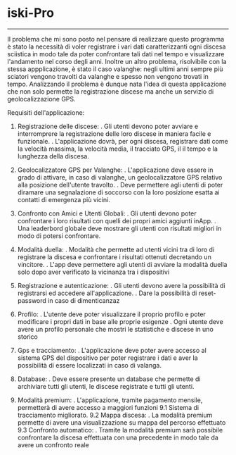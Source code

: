 # iski-Pro

--------

Il problema che mi sono posto nel pensare di realizzare questo programma è stato la necessità di voler registrare i vari dati caratterizzanti ogni discesa sciistica in modo tale da poter confrontare tali dati nel tempo e visualizzare l'andamento nel corso degli anni. Inoltre un altro problema, risolvibile con la stessa appplicazione, è stato il caso valanghe: negli ultimi anni sempre più sciatori vengono travolti da valanghe e spesso non vengono trovati in tempo. Analizzando il problema è dunque nata l'idea di questa applicazione che non solo permette la registrazione discese ma anche un servizio di geolocalizzazione GPS.

Requisiti dell'applicazione:

1. Registrazione delle discese:
   . Gli utenti devono poter avviare e interromprere la registrazione delle loro discese in maniera facile e funzionale.
   . L'applicazione dovrà, per ogni discesa, registrare dati come la velocità massima, la velocità media, il tracciato GPS, il
     il tempo e la lunghezza della discesa.

2. Geolocalizzatore GPS per Valanghe:
   . L'applicazione deve essere in grado di attivare, in caso di valanghe, un geolocalizzatore GPS relativo alla posizione dell'utente travolto.
   . Deve permettere agli utenti di poter diramare una segnalazione di soccorso con la loro posizione esatta ai contatti di emergenza più vicini.

3. Confronto con Amici e Utenti Globali:
   . Gli utenti devono poter confrontare i loro risultati con quelli dei propri amici aggiunti inApp.
   . Una leaderbord globale deve mostrare gli utenti con risultati migliori in modo di potersi confrontare.

4. Modalità duella:
   . Modalità che permette ad utenti vicini tra di loro di registrare la discesa e confrontare i risultati ottenuti decretando un vincitore.
   . L'app deve permettere agli utenti di avviare la modalità duella solo dopo aver verificato la vicinanza tra i dispositivi

5. Registrazione e autenticazione:
   . Gli utenti devono avere la possibilità di registrarsi ed accedere all'applicazione.
   . Dare la possibilità di reset-password in caso di dimenticanzaz

6. Profilo:
   . L'utente deve poter visualizzare il proprio profilo e poter modificare i propri dati in base alle proprie esigenze
   . Ogni utente deve avere un profilo personale che mostri le statistiche e discese in uno storico

7. Gps e tracciamento:
   . L'applicazione deve poter avere accesso al sistema GPS del dispositivo per poter registrare i dati e aver la       
     possibilità di essere localizzati in caso di valanga.

8. Database:
   . Deve essere presente un database che permette di archiviare tutti gli utenti, le discese registrate e tutti gli utenti.

9. Modalità premium:
    . L'applicazione, tramite pagamento mensile, permetterà di avere accesso a maggiori funzioni
   9.1 Sistema di tracciamento migliorato.
   9.2 Mappa discesa:
     . La modalità premium permette di avere una visualizzazione su mappa del percorso effettuato
   9.3 Confronto automatico:
     . Tramite la modalità premium sarà possibile confrontare la discesa effettuata con una precedente in modo tale da avere un confronto reale
   
